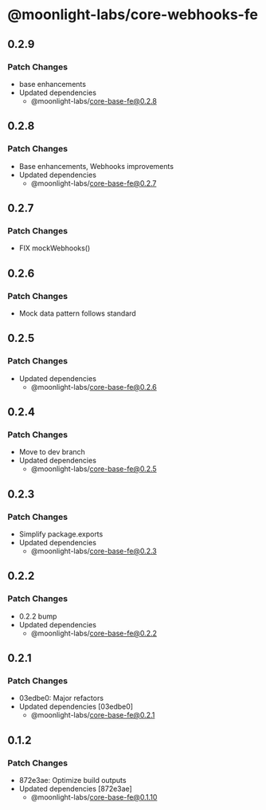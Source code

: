 # @moonlight-labs/core-webhooks-fe

## 0.2.9

### Patch Changes

- base enhancements
- Updated dependencies
  - @moonlight-labs/core-base-fe@0.2.8

## 0.2.8

### Patch Changes

- Base enhancements, Webhooks improvements
- Updated dependencies
  - @moonlight-labs/core-base-fe@0.2.7

## 0.2.7

### Patch Changes

- FIX mockWebhooks()

## 0.2.6

### Patch Changes

- Mock data pattern follows standard

## 0.2.5

### Patch Changes

- Updated dependencies
  - @moonlight-labs/core-base-fe@0.2.6

## 0.2.4

### Patch Changes

- Move to dev branch
- Updated dependencies
  - @moonlight-labs/core-base-fe@0.2.5

## 0.2.3

### Patch Changes

- Simplify package.exports
- Updated dependencies
  - @moonlight-labs/core-base-fe@0.2.3

## 0.2.2

### Patch Changes

- 0.2.2 bump
- Updated dependencies
  - @moonlight-labs/core-base-fe@0.2.2

## 0.2.1

### Patch Changes

- 03edbe0: Major refactors
- Updated dependencies [03edbe0]
  - @moonlight-labs/core-base-fe@0.2.1

## 0.1.2

### Patch Changes

- 872e3ae: Optimize build outputs
- Updated dependencies [872e3ae]
  - @moonlight-labs/core-base-fe@0.1.10
